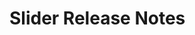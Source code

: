 <!-- Release notes authoring guidelines: http://keepachangelog.com/ -->

# Slider Release Notes

<!-- ## [Unreleased] -->

<!-- ## [VERSION] -->
